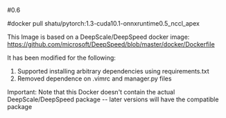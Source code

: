 #0.6

#docker pull shatu/pytorch:1.3-cuda10.1-onnxruntime0.5_nccl_apex

This Image is based on a DeepScale/DeepSpeed docker image: https://github.com/microsoft/DeepSpeed/blob/master/docker/Dockerfile

It has been modified for the following:
1. Supported installing arbitrary dependencies using requirements.txt
2. Removed dependence on .vimrc and manager.py files

Important: Note that this Docker doesn't contain the actual DeepScale/DeepSpeed package -- later versions will have the compatible package
